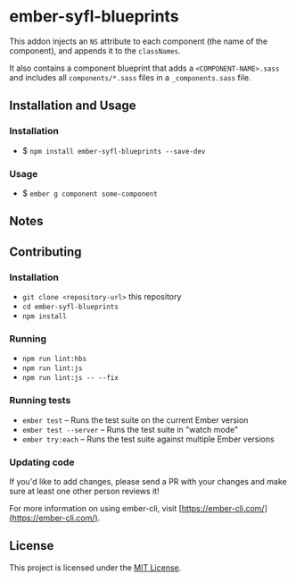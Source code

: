 # ember-syfl-blueprints

This addon injects an `NS` attribute to each component (the name of the component),
and appends it to the `classNames`.

It also contains a component blueprint that adds a `<COMPONENT-NAME>.sass`
and includes all `components/*.sass` files in a `_components.sass` file.

## Installation and Usage

### Installation

* $ `npm install ember-syfl-blueprints --save-dev`

### Usage

* $ `ember g component some-component`

## Notes

## Contributing

### Installation

* `git clone <repository-url>` this repository
* `cd ember-syfl-blueprints`
* `npm install`

### Running

* `npm run lint:hbs`
* `npm run lint:js`
* `npm run lint:js -- --fix`

### Running tests

* `ember test` – Runs the test suite on the current Ember version
* `ember test --server` – Runs the test suite in "watch mode"
* `ember try:each` – Runs the test suite against multiple Ember versions

### Updating code

If you'd like to add changes, please send a PR with your changes and make sure
at least one other person reviews it!

For more information on using ember-cli, visit [https://ember-cli.com/](https://ember-cli.com/).

License
------------------------------------------------------------------------------

This project is licensed under the [MIT License](LICENSE.md).
